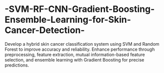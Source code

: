 # -SVM-RF-CNN-Gradient-Boosting-Ensemble-Learning-for-Skin-Cancer-Detection-
Develop a hybrid skin cancer classification system using SVM and Random Forest to improve accuracy and reliability. Enhance performance through preprocessing, feature extraction, mutual information-based feature selection, and ensemble learning with Gradient Boosting for precise predictions.
